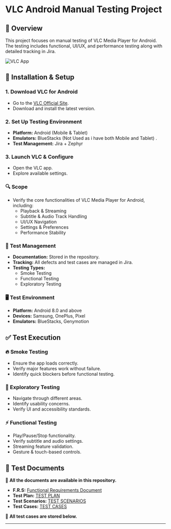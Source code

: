 # VLC Android Manual Testing Project

## 📌 Overview
This project focuses on manual testing of VLC Media Player for Android. The testing includes functional, UI/UX, and performance testing along with detailed tracking in Jira.

![VLC App](https://www.google.com/url?sa=i&url=https%3A%2F%2Fandroid.gadgethacks.com%2Fhow-to%2Fuse-vlcs-picture-picture-mode-android-oreo-watch-videos-while-multitasking-0178774%2F&psig=AOvVaw2mPOoWB9klucCQTPcUYmzH&ust=1741035169311000&source=images&cd=vfe&opi=89978449&ved=0CBQQjRxqFwoTCMDhxs6j7IsDFQAAAAAdAAAAABBF)

## 🔧 Installation & Setup

### 1. Download VLC for Android
- Go to the [VLC Official Site](https://www.videolan.org/vlc/download-android.html).
- Download and install the latest version.

### 2. Set Up Testing Environment
- **Platform:** Android (Mobile & Tablet)
- **Emulators:** BlueStacks (Not Used as i have both Mobile and Tablet) .
- **Test Management:** Jira + Zephyr

### 3. Launch VLC & Configure
- Open the VLC app.
- Explore available settings.

### 🔍 Scope
- Verify the core functionalities of VLC Media Player for Android, including:
  - Playback & Streaming
  - Subtitle & Audio Track Handling
  - UI/UX Navigation
  - Settings & Preferences
  - Performance Stability

### 📌 Test Management
- **Documentation:** Stored in the repository.
- **Tracking:** All defects and test cases are managed in Jira.
- **Testing Types:**
  - Smoke Testing
  - Functional Testing
  - Exploratory Testing

### 🖥 Test Environment
- **Platform:** Android 8.0 and above
- **Devices:** Samsung, OnePlus, Pixel
- **Emulators:** BlueStacks, Genymotion

## ✅ Test Execution

### 🔥 Smoke Testing
- Ensure the app loads correctly.
- Verify major features work without failure.
- Identify quick blockers before functional testing.

### 🧪 Exploratory Testing
- Navigate through different areas.
- Identify usability concerns.
- Verify UI and accessibility standards.

### ⚡ Functional Testing
- Play/Pause/Stop functionality.
- Verify subtitle and audio settings.
- Streaming feature validation.
- Gesture & touch-based controls.

## 📂 Test Documents
📌 **All the documents are available in this repository.**
- **F.R.S:** [Functional Requirements Document](docs/functional_requirements.md)
- **Test Plan:** [TEST PLAN](docs/test_plan.md)
- **Test Scenarios:** [TEST SCENARIOS](docs/test_scenarios.md)
- **Test Cases:** [TEST CASES](docs/test_cases.md)

📌 **All test cases are stored below.**

---
